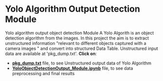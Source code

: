 # Yolo Algorithm Output Detection Module 
Yolo algorithm output object detection Module
A Yolo Algorith is an object detection algorithm from the images. In this project the aim is to extract  unstructured information "relevant to different objects captured with a camera images " and convert into structured Data Table.  Unstructured input data are available at 'pkg_dump.txt'. 
**Click on**: 
- **[pkg_dump.txt](https://github.com/MasoudMoeini/Yolo-Algorithm-Output-Detection/blob/main/pkg_dump.txt)** file, to see Unstructured output data of Yolo Algorithm  <br/>
- **[YoloObjectDetectionOutput_Module.ipynb](https://github.com/MasoudMoeini/Yolo-Algorithm-Output-Detection/blob/main/YoloObjectDetectionOutput_Module.ipynb)** file, to see data preprocessing and final results 



